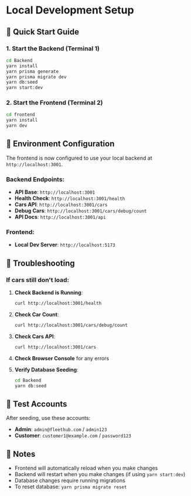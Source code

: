 # Local Development Setup

## 🚀 Quick Start Guide

### 1. Start the Backend (Terminal 1)
```bash
cd Backend
yarn install
yarn prisma generate
yarn prisma migrate dev
yarn db:seed
yarn start:dev
```

### 2. Start the Frontend (Terminal 2)
```bash
cd frontend
yarn install
yarn dev
```

## 🔧 Environment Configuration

The frontend is now configured to use your local backend at `http://localhost:3001`.

### Backend Endpoints:
- **API Base**: `http://localhost:3001`
- **Health Check**: `http://localhost:3001/health`
- **Cars API**: `http://localhost:3001/cars`
- **Debug Cars**: `http://localhost:3001/cars/debug/count`
- **API Docs**: `http://localhost:3001/api`

### Frontend:
- **Local Dev Server**: `http://localhost:5173`

## 🐛 Troubleshooting

### If cars still don't load:

1. **Check Backend is Running**:
   ```bash
   curl http://localhost:3001/health
   ```

2. **Check Car Count**:
   ```bash
   curl http://localhost:3001/cars/debug/count
   ```

3. **Check Cars API**:
   ```bash
   curl http://localhost:3001/cars
   ```

4. **Check Browser Console** for any errors

5. **Verify Database Seeding**:
   ```bash
   cd Backend
   yarn db:seed
   ```

## 🔑 Test Accounts

After seeding, use these accounts:
- **Admin**: `admin@fleethub.com` / `admin123`
- **Customer**: `customer1@example.com` / `password123`

## 📝 Notes

- Frontend will automatically reload when you make changes
- Backend will restart when you make changes (if using `yarn start:dev`)
- Database changes require running migrations
- To reset database: `yarn prisma migrate reset`


